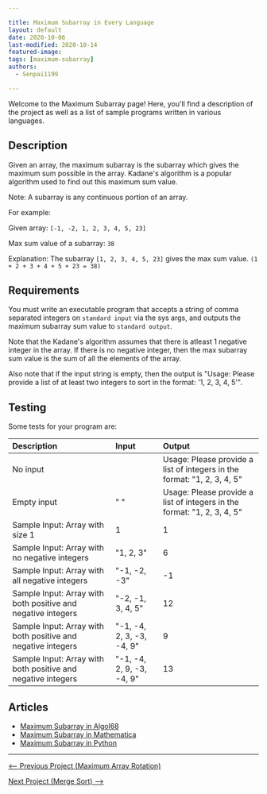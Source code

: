 ```yaml
---

title: Maximum Subarray in Every Language
layout: default
date: 2020-10-06
last-modified: 2020-10-14
featured-image:
tags: [maximum-subarray]
authors:
  - Senpai1199

---
```


Welcome to the Maximum Subarray page! Here, you'll find a description of the project as well as a list of sample programs written in various languages.

## Description

Given an array, the maximum subarray is the subarray which gives the maximum sum possible in the array.
Kadane's algorithm is a popular algorithm used to find out this maximum sum value.

Note: A subarray is any continuous portion of an array.

For example:

Given array: `[-1, -2, 1, 2, 3, 4, 5, 23]`

Max sum value of a subarray: `38`

Explanation: The subarray `[1, 2, 3, 4, 5, 23]` gives the max sum value. `(1 + 2 + 3 + 4 + 5 + 23 = 38)`


## Requirements

You must write an executable program that accepts a string of comma separated integers on `standard input` via the sys args, and outputs the maximum subarray sum value to `standard output`.

Note that the Kadane's algorithm assumes that there is atleast 1 negative integer in the array.
If there is no negative integer, then the max subarray sum value is the sum of all the elements of the array.

Also note that if the input string is empty, then the output is "Usage: Please provide a list of at least two integers to sort in the format: '1, 2, 3, 4, 5'".


## Testing

Some tests for your program are:

| Description                                                  | Input                     | Output                                                                                       |
| :----------------------------------------------------------- | :------------------------ | :------------------------------------------------------------------------------------------- |
| No input                                                     |                           | Usage: Please provide a list of integers in the format: "1, 2, 3, 4, 5" |
| Empty input                                                  | " "                       | Usage: Please provide a list of integers in the format: "1, 2, 3, 4, 5" |
| Sample Input: Array with size 1                              | 1                         | 1                                                                                            |
| Sample Input: Array with no negative integers                | "1, 2, 3"                 | 6                                                                                            |
| Sample Input: Array with all negative integers               | "-1, -2, -3"              | -1                                                                                           |
| Sample Input: Array with both positive and negative integers | "-2, -1, 3, 4, 5"         | 12                                                                                           |
| Sample Input: Array with both positive and negative integers | "-1, -4, 2, 3, -3, -4, 9" | 9                                                                                            |
| Sample Input: Array with both positive and negative integers | "-1, -4, 2, 9, -3, -4, 9" | 13                                                                                           |


## Articles

- [Maximum Subarray in Algol68](https://sampleprograms.io/projects/maximum-subarray/algol68)
- [Maximum Subarray in Mathematica](https://sampleprograms.io/projects/maximum-subarray/mathematica)
- [Maximum Subarray in Python](https://sampleprograms.io/projects/maximum-subarray/python)

---

<nav class="project-nav">

<div id="prev" markdown="1">

[<-- Previous Project (Maximum Array Rotation)](https://sampleprograms.io/projects/maximum-array-rotation)

</div>

<div id="next" markdown="1">

[Next Project (Merge Sort) -->](https://sampleprograms.io/projects/merge-sort)

</div>

</nav>
